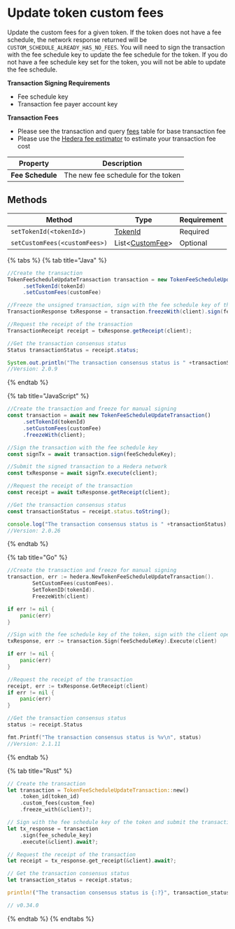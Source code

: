# Update token custom fees

Update the custom fees for a given token. If the token does not have a fee schedule, the network response returned will be `CUSTOM_SCHEDULE_ALREADY_HAS_NO_FEES`. You will need to sign the transaction with the fee schedule key to update the fee schedule for the token. If you do not have a fee schedule key set for the token, you will not be able to update the fee schedule.

**Transaction Signing Requirements**

* Fee schedule key
* Transaction fee payer account key

**Transaction Fees**

* Please see the transaction and query [fees](../../../networks/mainnet/fees/#transaction-and-query-fees) table for base transaction fee
* Please use the [Hedera fee estimator](https://hedera.com/fees) to estimate your transaction fee cost

| Property         | Description                        |
| ---------------- | ---------------------------------- |
| **Fee Schedule** | The new fee schedule for the token |

## Methods

| Method                        | Type                                               | Requirement |
| ----------------------------- | -------------------------------------------------- | ----------- |
| `setTokenId(<tokenId>)`       | [TokenId](token-id.md)                             | Required    |
| `setCustomFees(<customFees>)` | List<[CustomFee](custom-token-fees.md#custom-fee)> | Optional    |

{% tabs %}
{% tab title="Java" %}
```java
//Create the transaction 
TokenFeeScheduleUpdateTransaction transaction = new TokenFeeScheduleUpdateTransaction()
     .setTokenId(tokenId)
     .setCustomFees(customFee)

//Freeze the unsigned transaction, sign with the fee schedule key of the token, submit the transaction to a Hedera network
TransactionResponse txResponse = transaction.freezeWith(client).sign(feeScheduleKey).execute(client);

//Request the receipt of the transaction
TransactionReceipt receipt = txResponse.getReceipt(client);

//Get the transaction consensus status
Status transactionStatus = receipt.status;

System.out.println("The transaction consensus status is " +transactionStatus);
//Version: 2.0.9
```
{% endtab %}

{% tab title="JavaScript" %}
```javascript
//Create the transaction and freeze for manual signing
const transaction = await new TokenFeeScheduleUpdateTransaction()
     .setTokenId(tokenId)
     .setCustomFees(customFee)
     .freezeWith(client);

//Sign the transaction with the fee schedule key
const signTx = await transaction.sign(feeScheduleKey);

//Submit the signed transaction to a Hedera network
const txResponse = await signTx.execute(client);

//Request the receipt of the transaction
const receipt = await txResponse.getReceipt(client);

//Get the transaction consensus status
const transactionStatus = receipt.status.toString();

console.log("The transaction consensus status is " +transactionStatus);
//Version: 2.0.26
```
{% endtab %}

{% tab title="Go" %}
```go
//Create the transaction and freeze for manual signing 
transaction, err := hedera.NewTokenFeeScheduleUpdateTransaction().
		SetCustomFees(customFees).
		SetTokenID(tokenId).
		FreezeWith(client)

if err != nil {
    panic(err)
}

//Sign with the fee schedule key of the token, sign with the client operator private key and submit the transaction to a Hedera network
txResponse, err := transaction.Sign(feeScheduleKey).Execute(client)

if err != nil {
    panic(err)
}

//Request the receipt of the transaction
receipt, err := txResponse.GetReceipt(client)
if err != nil {
    panic(err)
}

//Get the transaction consensus status
status := receipt.Status

fmt.Printf("The transaction consensus status is %v\n", status)
//Version: 2.1.11
```
{% endtab %}

{% tab title="Rust" %}
```rust
// Create the transaction
let transaction = TokenFeeScheduleUpdateTransaction::new()
    .token_id(token_id)
    .custom_fees(custom_fee)
    .freeze_with(&client)?;

// Sign with the fee schedule key of the token and submit the transaction to a Hedera network
let tx_response = transaction
    .sign(fee_schedule_key)
    .execute(&client).await?;

// Request the receipt of the transaction
let receipt = tx_response.get_receipt(&client).await?;

// Get the transaction consensus status
let transaction_status = receipt.status;

println!("The transaction consensus status is {:?}", transaction_status);

// v0.34.0
```
{% endtab %}
{% endtabs %}
